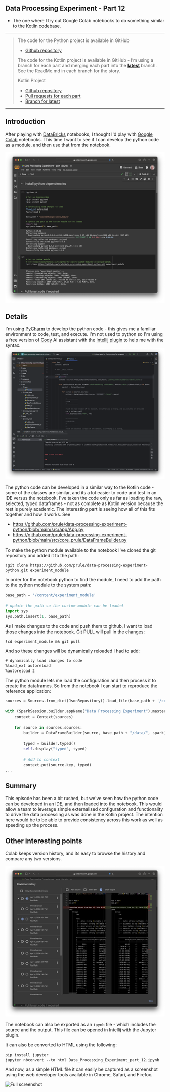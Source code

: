 Data Processing Experiment - Part 12
---
- The one where I try out Google Colab notebooks to do something similar to the Kotlin codebase.

---

> The code for the Python project is available in GitHub
> - [Github repository](https://github.com/prule/data-processing-experiment-python/)
>
> The code for the Kotlin project is available in GitHub - I’m using a branch for each part and merging each part into the **[latest](https://github.com/prule/data-processing-experiment/tree/latest)** branch. See the ReadMe.md in each branch for the story.
>
> Kotlin Project
> - [Github repository](https://github.com/prule/data-processing-experiment/)
> - [Pull requests for each part](https://github.com/prule/data-processing-experiment/pulls?q=is%3Apr+is%3Aclosed)
> - [Branch for latest](https://github.com/prule/data-processing-experiment/tree/latest)

---

## Introduction

After playing with [DataBricks](https://databricks.com) notebooks, I thought I'd play with [Google Colab](https://colab.research.google.com) notebooks. This time I want to see if I can develop the python code as a module, and then use that from the notebook.

![Colab](notebooks/colab/screenshots/colab.png)

## Details

I'm using [PyCharm](https://www.jetbrains.com/pycharm/) to develop the python code - this gives me a familiar environment to code, test, and execute. I'm not used to python so I'm using a free version of [Cody](https://sourcegraph.com/demo/cody) AI assistant with the [Intellij plugin](https://plugins.jetbrains.com/plugin/9682-cody-ai-coding-assistant-with-autocomplete--chat) to help me with the syntax.
![PyCharm](notebooks/colab/screenshots/pycharm.png)

The python code can be developed in a similar way to the Kotlin code - some of the classes are similar, and its a lot easier to code and test in an IDE versus the notebook. I've taken the code only as far as loading the raw, selected, typed dataframes - not as complete as Kotlin version because the rest is purely academic. The interesting part is seeing how all of this fits together and how it works.
See
- https://github.com/prule/data-processing-experiment-python/blob/main/src/app/App.py
- https://github.com/prule/data-processing-experiment-python/blob/main/src/core_prule/DataFrameBuilder.py

To make the python module available to the notebook I've cloned the git repository and added it to the path:
```notebook
!git clone https://github.com/prule/data-processing-experiment-python.git experiment_module
```

In order for the notebook python to find the module, I need to add the path to the python module to the system path:
```python
base_path = '/content/experiment_module'

# update the path so the custom module can be loaded
import sys
sys.path.insert(1, base_path)
```

As I make changes to the code and push them to github, I want to load those changes into the notebook. Git PULL will pull in the changes:
```notebook
!cd experiment_module && git pull
```

And so these changes will be dynamically reloaded I had to add:
```notebook
# dynamically load changes to code
%load_ext autoreload
%autoreload 2
```

The python module lets me load the configuration and then process it to create the dataframes. So from the notebook I can start to reproduce the reference application:
```python
sources = Sources.from_dict(JsonRepository().load_file(base_path + '/config/sample1/sample1.tables.json5'))

with (SparkSession.builder.appName("Data Processing Experiment").master("local").getOrCreate()) as spark:
    context = Context(sources)

    for source in sources.sources:
        builder = DataFrameBuilder(source, base_path + "/data/", spark)

        typed = builder.typed()
        self.display("typed", typed)

        # Add to context
        context.put(source.key, typed)
...
```

## Summary

This episode has been a bit rushed, but we've seen how the python code can be developed in an IDE, and then loaded into the notebook. This would allow a team to leverage simple externalised configuration and functionality to drive the data processing as was done in the Kotlin project. The intention here would be to be able to provide consistency across this work as well as speeding up the process.

## Other interesting points

Colab keeps version history, and its easy to browse the history and compare any two versions.

![Colab Revisions](notebooks/colab/screenshots/colab-revisions.png)

The notebook can also be exported as an `ipynb` file - which includes the source and the output. This file can be opened in Intellij with the Jupyter
plugin.

It can also be converted to HTML using the following:
```commandline
pip install jupyter 
jupyter nbconvert --to html Data_Processing_Experiment_part_12.ipynb
```

And now, as a simple HTML file it can easily be captured as a screenshot using the web developer tools available in Chrome, Safari, and Firefox.

![Full screenshot](notebooks/colab/data_processing_experiment_part_12.png)